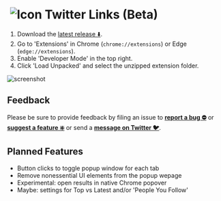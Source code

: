 # &nbsp;![Icon](https://raw.githubusercontent.com/round/Twitter-Links-beta/master/icon32.png) Twitter Links (Beta)

1. Download the [latest release ⬇️](https://github.com/round/Twitter-Links-beta/releases/latest).
2. Go to 'Extensions' in Chrome (`chrome://extensions`) or Edge (`edge://extensions`).
3. Enable 'Developer Mode' in the top right.
4. Click 'Load Unpacked' and select the unzipped extension folder.

![screenshot](https://camo.githubusercontent.com/edc65aa854e00ac2021a8bda200bc7b606a6ed14/68747470733a2f2f692e696d6775722e636f6d2f786463686451612e706e67)

## Feedback

Please be sure to provide feedback by filing an issue to **[report a bug ⛔️](https://github.com/round/Twitter-Links-beta/issues/new?labels=⛔%EF%B8%8Fbug&template=bug.md)** or **[suggest a feature ❇️](https://github.com/round/Twitter-Links-beta/issues/new?labels=❇%EF%B8%8F%20feature&template=feature.md)** or send a **[message on Twitter 🐦](https://twitter.com/messages/compose?recipient_id=15300655&text=I%20have%20some%20feedback%20about%20Twitter%20Links%E2%80%A6
)**.

## Planned Features

* Button clicks to toggle popup window for each tab
* Remove nonessential UI elements from the popup wepage
* Experimental: open results in native Chrome popover
* Maybe: settings for Top vs Latest and/or 'People You Follow'
